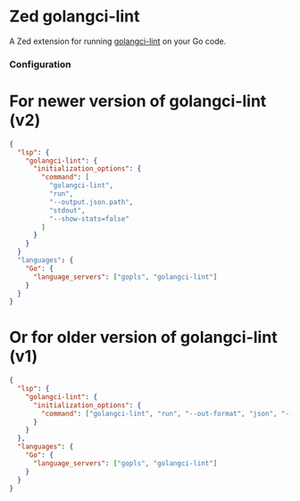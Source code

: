 # Zed golangci-lint

A Zed extension for running [golangci-lint](https://golangci-lint.run/) on your Go code.

### Configuration

# For newer version of golangci-lint (v2)
```json
{
  "lsp": {
    "golangci-lint": {
      "initialization_options": {
        "command": [
          "golangci-lint",
          "run",
          "--output.json.path",
          "stdout",
          "--show-stats=false"
        ]
      }
    }
  }
  "languages": {
    "Go": {
      "language_servers": ["gopls", "golangci-lint"]
    }
  }
}
```
# Or for older version of golangci-lint (v1)
```json
{
  "lsp": {
    "golangci-lint": {
      "initialization_options": {
        "command": ["golangci-lint", "run", "--out-format", "json", "--issues-exit-code=1"]
      }
    }
  },
  "languages": {
    "Go": {
      "language_servers": ["gopls", "golangci-lint"]
    }
  }
}
```
